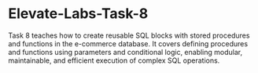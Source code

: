 # Elevate-Labs-Task-8
Task 8 teaches how to create reusable SQL blocks with stored procedures and functions in the e-commerce database. It covers defining procedures and functions using parameters and conditional logic, enabling modular, maintainable, and efficient execution of complex SQL operations.
